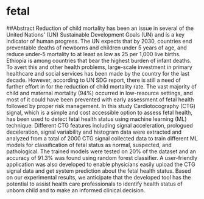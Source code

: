 # fetal
##Abstract
Reduction of child mortality has been an issue in several of the United Nations' (UN) Sustainable Development Goals (UN) and is a key indicator of human progress. The UN expects that by 2030, countries end preventable deaths of newborns and children under 5 years of age, and reduce under-5 mortality to at least as low as 25 per 1,000 live births. Ethiopia is among countries that bear the highest burden of infant deaths. To avert this and other health problems, large-scale investment in primary healthcare and social services has been made by the country for the last decade. However, according to UN SDG report, there is still a need of further effort in for the reduction of child mortality rate. The vast majority of child and maternal mortality (94%) occurred in low-resource settings, and most of it could have been prevented with early assessment of fetal health followed by proper risk management. 
In this study Cardiotocography (CTG) signal, which is a simple and cost accessible option to assess fetal health, has been used to detect fetal health status using machine learning (ML) technique. Different CTG features including signal acceleration, prologued deceleration, signal variability and histogram data were extracted and analyzed from a total of 2000 CTG signal collected data to train different ML models for classification of fetal status as normal, suspected, and pathological. The trained models were tested on 20% of the dataset and an accuracy of 91.3% was found using random forest classifier. A user-friendly application was also developed to enable physicians easily upload the CTG signal data and get system prediction about the fetal health status. Based on our experimental results, we anticipate that the developed tool has the potential to assist health care professionals to identify health status of unborn child and to make an informed clinical decision.
